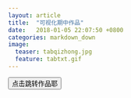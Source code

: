 ```yaml
---
layout: article
title:  "可视化期中作品"
date:   2018-01-05 22:07:50 +0800
categories: markdown_down
image:
  teaser: tabqizhong.jpg
  feature: tabtxt.gif
---
```

<html>
<head>
</head>
<body>
<button id="search-btn" class="" onclick="location.href='https://lamkk.github.io/lanqizhong.github.io/'target="_blank"" type="submit">点击跳转作品耶</button> 
</body>
</html>